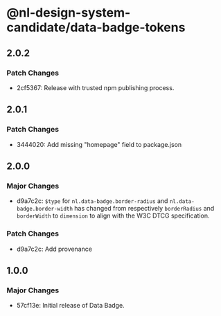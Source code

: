 # @nl-design-system-candidate/data-badge-tokens

## 2.0.2

### Patch Changes

- 2cf5367: Release with trusted npm publishing process.

## 2.0.1

### Patch Changes

- 3444020: Add missing "homepage" field to package.json

## 2.0.0

### Major Changes

- d9a7c2c: `$type` for `nl.data-badge.border-radius` and `nl.data-badge.border-width` has changed from respectively `borderRadius` and `borderWidth` to `dimension` to align with the W3C DTCG specification.

### Patch Changes

- d9a7c2c: Add provenance

## 1.0.0

### Major Changes

- 57cf13e: Initial release of Data Badge.
